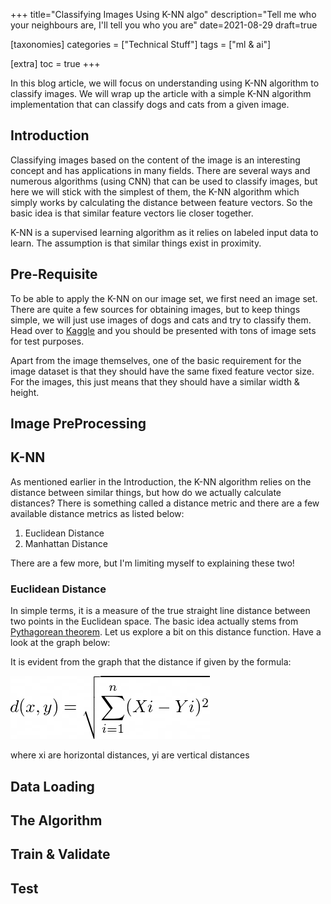 +++
title="Classifying Images Using K-NN algo"
description="Tell me who your neighbours are, I'll tell you who you are"
date=2021-08-29
draft=true

[taxonomies]
categories = ["Technical Stuff"]
tags = ["ml & ai"]

[extra]
toc = true
+++

In this blog article, we will focus on understanding using K-NN algorithm to classify images. We will wrap up the article
with a simple K-NN algorithm implementation that can classify dogs and cats from a given image.

## Introduction

Classifying images based on the content of the image is an interesting concept and has applications in many fields. There are
several ways and numerous algorithms (using CNN) that can be used to classify images, but here we will stick with the 
simplest of them, the K-NN algorithm which simply works by calculating the distance between feature vectors. So the basic
idea is that similar feature vectors lie closer together.

K-NN is a supervised learning algorithm as it relies on labeled input data to learn. The assumption is that similar things
exist in proximity.

## Pre-Requisite

To be able to apply the K-NN on our image set, we first need an image set. There are quite a few sources for obtaining images, 
but to keep things simple, we will just use images of dogs and cats and try to classify them. Head over to [Kaggle](https://www.kaggle.com/datasets?search=cats) 
and you should be presented with tons of image sets for test purposes.

Apart from the image themselves, one of the basic requirement for the image dataset is that they should have the same fixed
feature vector size. For the images, this just means that they should have a similar width & height.

## Image PreProcessing

## K-NN

As mentioned earlier in the Introduction, the K-NN algorithm relies on the distance between similar things, but how do we 
actually calculate distances? There is something called a distance metric and there are a few available distance metrics as listed
below:

1. Euclidean Distance
2. Manhattan Distance

There are a few more, but I'm limiting myself to explaining these two!

### Euclidean Distance

In simple terms, it is a measure of the true straight line distance between two points in the Euclidean space. The basic idea
actually stems from [Pythagorean theorem](https://en.wikipedia.org/wiki/Pythagorean_theorem). Let us explore a bit on this
distance function. Have a look at the graph below:

It is evident from the graph that the distance if given by the formula:

![Bloom Filter 1](/images/mlandai/mlandai-distance-formula.jpg)

where xi are horizontal distances, yi are vertical distances

## Data Loading

## The Algorithm

## Train & Validate

## Test


